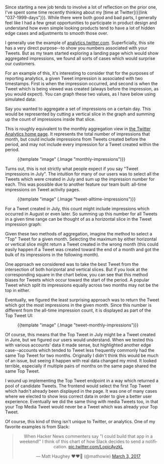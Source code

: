 Since starting a new job tends to involve a lot of reflection on the prior one,
I've spent some time recently thinking about my
[time at Twitter]({{link "037-1999-days"}}).  While there were both good and bad
 parts, I generally feel like I had a few great opportunities to participate in
product design and understand how even simple looking products tend to have a
lot of hidden edge cases and adjustments to smooth those over.

I generally use the example of
[analytics.twitter.com](https://analytics.twitter.com).  Superficially, this
site has a very direct purpose--to show you numbers associated with your
Tweets.  But as my team started exploring a landing page which would show
aggregated impressions, we found all sorts of cases which would surprise our
customers.

<!--BREAK-->

For an example of this, it's interesting to consider that for the purposes of
reporting analytics, a given Tweet impression is associated with two
timestamps.  First is when the impression occurred, and second is when the
Tweet which is being viewed was created (always before the impression, as you
would expect).  You can graph these two values, as I have below using simulated
data:

<div class="roomanna-centered" id="example00"></div>

Say you wanted to aggregate a set of impressions on a certain day. This would
be represented by cutting a vertical slice in the graph and summing up the
count of impressions inside that slice.

<div class="roomanna-centered" id="example01"></div>

This is roughly equivalent to the monthly aggregation view in
[the Twitter Analytics home page](https://analytics.twitter.com/user/*/home).
It represents the total number of impressions that month, but could include
impressions from Tweets created before the period, and may not include every
impression for a Tweet created within the period.

<div class="roomanna-centered">
  <figure class="roomanna-figure retina2x">
    {{template "image" (.Image "monthly-impressions")}}
  </figure>
</div>

Turns out, this is not strictly what people expect if you say "Tweet
impressions in July". The intuition for many of our users was to select all the
Tweets which were created in July and sum up the impression number for
each.  This was possible due to another feature our team built: all-time
impressions on Tweet activity pages.

<div class="roomanna-centered">
  <figure class="roomanna-figure retina2x">
    {{template "image" (.Image "tweet-alltime-impressions")}}
  </figure>
</div>

For a Tweet created in July, this count might include impressions which
occurred in August or even later.  So summing up this number for all Tweets in
a given time range can be thought of as a horizontal slice in the Tweet
impression graph:

<div class="roomanna-centered" id="example02"></div>

Given these two methods of aggregation, imagine the method to select a "Top"
Tweet for a given month.  Selecting the maximum by either horizontal or vertical
slice might return a Tweet created in the wrong month (this could easily happen
if a Tweet was created toward the end of a month and got the bulk of its
impressions in the following month).

One approach we considered was to take the best Tweet from the intersection of
both horizontal and vertical slices.  But if you look at the corresponding
square in the chart below, you can see that this method biases for Tweets which
occur toward the start of the period.  A popular Tweet which split its
impressions equally across two months may not be the top in either.

<div class="roomanna-centered" id="example03"></div>

Eventually, we figured the least surprising approach was to return the Tweet
which got the most impressions in the given month.  Since this number is
different from the all-time impression count, it is displayed as part of the
Top Tweet UI:

<div class="roomanna-centered">
  <figure class="roomanna-figure retina2x">
    {{template "image" (.Image "tweet-monthly-impressions")}}
  </figure>
</div>

Of course, this means that the Top Tweet in July might be a Tweet created in
June, but we figured our users would understand.  When we tested this with
various accounts' data it made sense, but highlighted another edge
case--accounts which tended to Tweet less frequently commonly had the same Top
Tweet for two months.  Originally I didn't think this would be much of an
issue, but seeing it happen with real data changed my mind.  It looked
terrible, especially if multiple pairs of months on the same page shared the
same Top Tweet.

I wound up implementing the Top Tweet endpoint in a way which
returned a pool of candidate Tweets.  The frontend would select the first
Top Tweet which hadn't already been displayed in the page.  It was one of many
cases where we elected to show less correct data in order to give a better
user experience.  Eventually we did the same thing with media Tweets too, in
that your Top Media Tweet would never be a Tweet which was already your
Top Tweet.

Of course, this kind of thing isn't unique to Twitter, or analytics.  One of
my favorite examples is from Slack:

<blockquote class="twitter-tweet" align="center" data-lang="en"><p lang="en" dir="ltr">When Hacker News commenters say &quot;I could build that app in a weekend!&quot; I think of this chart of how Slack decides to send a notification. <a href="https://t.co/LopicAyzkL">pic.twitter.com/LopicAyzkL</a></p>&mdash; Matt Haughey ❤️❤️💛 (@mathowie) <a href="https://twitter.com/mathowie/status/837735473745289218">March 3, 2017</a></blockquote>
